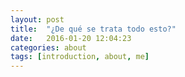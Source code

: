 ```yaml
---
layout: post
title:  "¿De qué se trata todo esto?"
date:   2016-01-20 12:04:23
categories: about
tags: [introduction, about, me]
---
```

